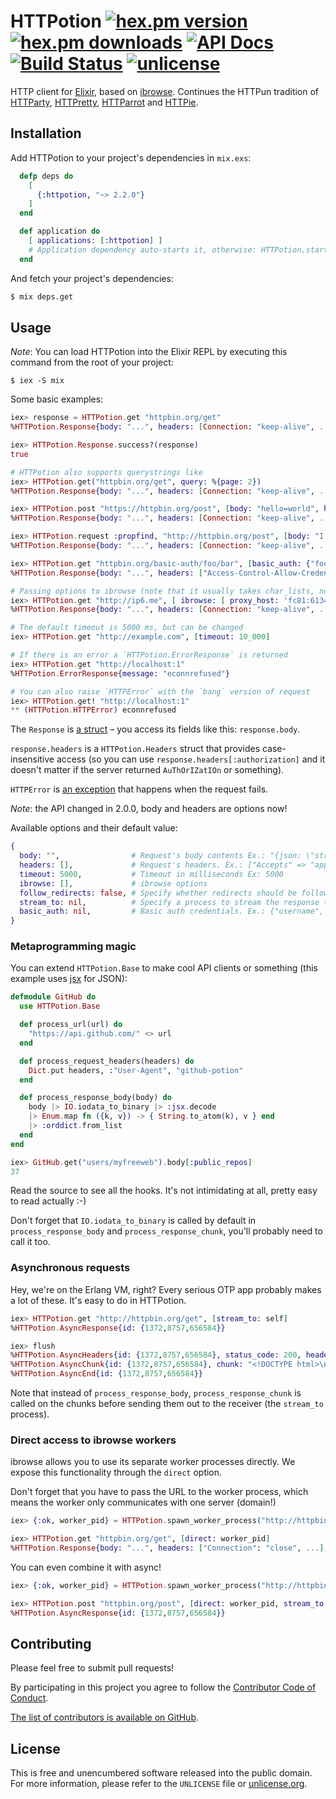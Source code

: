 # HTTPotion [![hex.pm version](https://img.shields.io/hexpm/v/httpotion.svg?style=flat)](https://hex.pm/packages/httpotion) [![hex.pm downloads](https://img.shields.io/hexpm/dt/httpotion.svg?style=flat)](https://hex.pm/packages/httpotion) [![API Docs](https://img.shields.io/badge/api-docs-yellow.svg?style=flat)](http://hexdocs.pm/httpotion/) [![Build Status](https://img.shields.io/travis/myfreeweb/httpotion.svg?style=flat)](https://travis-ci.org/myfreeweb/httpotion) [![unlicense](https://img.shields.io/badge/un-license-green.svg?style=flat)](http://unlicense.org)

HTTP client for [Elixir], based on [ibrowse].
Continues the HTTPun tradition of [HTTParty], [HTTPretty], [HTTParrot] and [HTTPie].

## Installation

Add HTTPotion to your project's dependencies in `mix.exs`:

```elixir
  defp deps do
    [
      {:httpotion, "~> 2.2.0"}
    ]
  end

  def application do
    [ applications: [:httpotion] ]
    # Application dependency auto-starts it, otherwise: HTTPotion.start
  end
```

And fetch your project's dependencies:

```bash
$ mix deps.get
```

## Usage

*Note*: You can load HTTPotion into the Elixir REPL by executing this command from the root of your project:

```
$ iex -S mix
```

Some basic examples:

```elixir
iex> response = HTTPotion.get "httpbin.org/get"
%HTTPotion.Response{body: "...", headers: [Connection: "keep-alive", ...], status_code: 200}

iex> HTTPotion.Response.success?(response)
true

# HTTPotion also supports querystrings like
iex> HTTPotion.get("httpbin.org/get", query: %{page: 2})
%HTTPotion.Response{body: "...", headers: [Connection: "keep-alive", ...], status_code: 200}

iex> HTTPotion.post "https://httpbin.org/post", [body: "hello=world", headers: ["User-Agent": "My App"]]
%HTTPotion.Response{body: "...", headers: [Connection: "keep-alive", ...], status_code: 200}

iex> HTTPotion.request :propfind, "http://httpbin.org/post", [body: "I have no idea what I'm doing"]
%HTTPotion.Response{body: "...", headers: [Connection: "keep-alive", ...], status_code: 405}

iex> HTTPotion.get "httpbin.org/basic-auth/foo/bar", [basic_auth: {"foo", "bar"}]
%HTTPotion.Response{body: "...", headers: ["Access-Control-Allow-Credentials": "true", ...], status_code: 200}

# Passing options to ibrowse (note that it usually takes char_lists, not elixir strings)
iex> HTTPotion.get "http://ip6.me", [ ibrowse: [ proxy_host: 'fc81:6134:ba6c:8458:c99f:6c01:6472:8f1e', proxy_port: 8118 ] ]
%HTTPotion.Response{body: "...", headers: [Connection: "keep-alive", ...], status_code: 200}

# The default timeout is 5000 ms, but can be changed
iex> HTTPotion.get "http://example.com", [timeout: 10_000]

# If there is an error a `HTTPotion.ErrorResponse` is returned
iex> HTTPotion.get "http://localhost:1"
%HTTPotion.ErrorResponse{message: "econnrefused"}

# You can also raise `HTTPError` with the `bang` version of request
iex> HTTPotion.get! "http://localhost:1"
** (HTTPotion.HTTPError) econnrefused
```

The `Response` is [a struct](http://elixir-lang.org/getting-started/structs.html) – you access its fields like this: `response.body`.

`response.headers` is a `HTTPotion.Headers` struct that provides case-insensitive access (so you can use `response.headers[:authorization]` and it doesn't matter if the server returned `AuThOrIZatIOn` or something).

`HTTPError` is [an exception](http://elixir-lang.org/getting-started/try-catch-and-rescue.html) that happens when the request fails.

*Note*: the API changed in 2.0.0, body and headers are options now!

Available options and their default value:

```elixir
{
  body: "",                # Request's body contents Ex.: "{json: \"string\"}"
  headers: [],             # Request's headers. Ex.: ["Accepts" => "application/json"]
  timeout: 5000,           # Timeout in milliseconds Ex: 5000
  ibrowse: [],             # ibrowse options
  follow_redirects: false, # Specify whether redirects should be followed
  stream_to: nil,          # Specify a process to stream the response to when performing async requests
  basic_auth: nil,         # Basic auth credentials. Ex.: {"username", "password"}
}

```

### Metaprogramming magic

You can extend `HTTPotion.Base` to make cool API clients or something (this example uses [jsx] for JSON):

```elixir
defmodule GitHub do
  use HTTPotion.Base

  def process_url(url) do
    "https://api.github.com/" <> url
  end

  def process_request_headers(headers) do
    Dict.put headers, :"User-Agent", "github-potion"
  end

  def process_response_body(body) do
    body |> IO.iodata_to_binary |> :jsx.decode
    |> Enum.map fn ({k, v}) -> { String.to_atom(k), v } end
    |> :orddict.from_list
  end
end
```

```elixir
iex> GitHub.get("users/myfreeweb").body[:public_repos]
37
```

Read the source to see all the hooks.
It's not intimidating at all, pretty easy to read actually :-)

Don't forget that `IO.iodata_to_binary` is called by default in `process_response_body` and `process_response_chunk`, you'll probably need to call it too.

### Asynchronous requests

Hey, we're on the Erlang VM, right?
Every serious OTP app probably makes a lot of these.
It's easy to do in HTTPotion.

```elixir
iex> HTTPotion.get "http://httpbin.org/get", [stream_to: self]
%HTTPotion.AsyncResponse{id: {1372,8757,656584}}

iex> flush
%HTTPotion.AsyncHeaders{id: {1372,8757,656584}, status_code: 200, headers: ["Transfer-Encoding": "chunked", ...]}
%HTTPotion.AsyncChunk{id: {1372,8757,656584}, chunk: "<!DOCTYPE html>\n..."}
%HTTPotion.AsyncEnd{id: {1372,8757,656584}}
```

Note that instead of `process_response_body`, `process_response_chunk` is called on the chunks before sending them out to the receiver (the `stream_to` process).

### Direct access to ibrowse workers

ibrowse allows you to use its separate worker processes directly.
We expose this functionality through the `direct` option.

Don't forget that you have to pass the URL to the worker process, which means the worker only communicates with one server (domain!)

```elixir
iex> {:ok, worker_pid} = HTTPotion.spawn_worker_process("http://httpbin.org")

iex> HTTPotion.get "httpbin.org/get", [direct: worker_pid]
%HTTPotion.Response{body: "...", headers: ["Connection": "close", ...], status_code: 200}
```

You can even combine it with async!

```elixir
iex> {:ok, worker_pid} = HTTPotion.spawn_worker_process("http://httpbin.org")

iex> HTTPotion.post "httpbin.org/post", [direct: worker_pid, stream_to: self, headers: ["User-Agent": "hello it's me"]]
%HTTPotion.AsyncResponse{id: {1372,8757,656584}}
```

[Elixir]: http://elixir-lang.org
[ibrowse]: https://github.com/cmullaparthi/ibrowse
[HTTParty]: https://github.com/jnunemaker/httparty
[HTTPretty]: https://github.com/gabrielfalcao/HTTPretty
[HTTParrot]: https://github.com/edgurgel/httparrot
[HTTPie]: https://github.com/jkbr/httpie
[jsx]: https://github.com/talentdeficit/jsx

## Contributing

Please feel free to submit pull requests!

By participating in this project you agree to follow the [Contributor Code of Conduct](http://contributor-covenant.org/version/1/1/0/).

[The list of contributors is available on GitHub](https://github.com/myfreeweb/httpotion/graphs/contributors).

## License

This is free and unencumbered software released into the public domain.  
For more information, please refer to the `UNLICENSE` file or [unlicense.org](http://unlicense.org).
